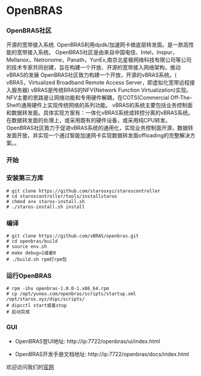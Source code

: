 OpenBRAS
====================================

### OpenBRAS社区
开源的宽带接入系统. OpenBRAS利用dpdk/加速网卡做底层转发面。是一款高性能的宽带接入系统。
OpenBRAS社区是由来自中国电信、Intel，Inspur，Mellanox，Netronome，Panath，YunEx,南京北星极网络科技有限公司等公司的技术专家共同创建，旨在构建一个开放、开源的宽带接入网络架构，推动vBRAS的发展
OpenBRAS社区致力构建一个开放，开源的vBRAS系统。( vBRAS，Virtualized Broadband Remote Access Server，即虚拟化宽带远程接入服务器)
vBRAS是传统BRAS的NFV(Network Function Virtualization)实现。NFV主要的思路是让网络功能和专用硬件解耦，在COTS(Commercial Off-The-Shelf)通用硬件上实现传统网络的系列功能。
vBRAS的系统主要包括业务控制面和数据转发面。具体实现方案有：一体化vBRAS系统或转控分离的vBRAS系统。在数据转发面的处理上，或采用既有的硬件设备，或采用纯CPU转发。
OpenBRAS社区致力于促进vBRAS系统的通用化，实现业务控制面开源，数据转发面开放，并实现一个通过智能加速网卡实现数据转发面offloading的完整解决方案。。
### 开始
### 安装第三方库
```
# git clone https://github.com/starosxyz/staroscontroller
# cd staroscontroller/tools/installstaros
# chmod a+x staros-install.sh
# ./staros-install.sh install
```
### 编译
```
# git clone https://github.com/vBRAS/openbras.git
# cd openbras/build
# source env.sh
# make debug=1或者0
# ./build.sh rpm打rpm包
```

### 运行OpenBRAS
```
# rpm -ihv openbras-1.0.0-1.x86_64.rpm
# cp /opt/yunex.com/openbras/scripts/startup.xml /opt/staros.xyz/dipc/scripts/
# dipcctl start或者stop
# 启动完成
```
### GUI
* OpenBRAS登UI地址:
http://ip:7722/openbras/ui/index.html

* OpenBRAS开发手册文档地址:
http://ip:7722/openbras/docs/index.html

欢迎访问我们的[官网](http://www.openbras.org)
